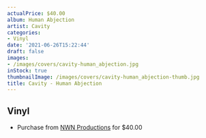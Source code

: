 ```yaml
---
actualPrice: $40.00
album: Human Abjection
artist: Cavity
categories:
- Vinyl
date: '2021-06-26T15:22:44'
draft: false
images:
- /images/covers/cavity-human_abjection.jpg
inStock: true
thumbnailImage: /images/covers/cavity-human_abjection-thumb.jpg
title: Cavity - Human Abjection
---
```


## Vinyl
* Purchase from [NWN Productions](http://shop.nwnprod.com/index.php?route=product/product&path=75&product_id=12831&sort=pd.name&order=ASC) for $40.00

